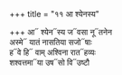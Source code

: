 +++
title = "११ आ श्येनस्य"

+++
आ᳓ श्येन᳓स्य ज᳓वसा नू᳓तनेन  
अस्मे᳓ यातं नासतिया सजो᳓षाः  
ह᳓वे हि᳓ वाम् अश्विना रात᳓हव्यः  
शश्वत्तमा᳓या उष᳓सो वि᳓उष्टौ